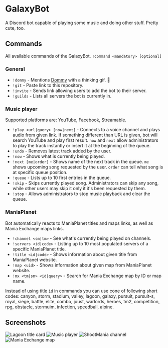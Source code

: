 GalaxyBot
=========
A Discord bot capable of playing some music and doing other stuff. Pretty cute, too.

## Commands
All available commands of the GalaxyBot. `!command <mandatory> [optional]`

### General
* `!dommy` - Mentions [Dommy](https://github.com/domino54/) with a thinking gif. 🤔
* `!git` - Paste link to this repository.
* `!invite` - Sends link allowing users to add the bot to their server.
* `!guilds` - Lists all servers the bot is currently in.

### Music player
Supported platforms are: YouTube, Facebook, Streamable.

* `!play <url|query> [now|next]` - Connects to a voice channel and plays audio from given link. If something different than URL is given, bot will search YouTube and play first result. `now` and `next` allow administrators to play the track instantly or insert it at the beginning of the queue.
* `!undo` - Removes latest track added by the user.
* `!now` - Shows what is currently being played.
* `!next [me|order]` - Shows name of the next track in the queue. `me` shows upcoming song requested by the user. `order` can tell what song is at specific queue position.
* `!queue` - Lists up to 10 first entries in the queue.
* `!skip` - Skips currently played song. Administrators can skip any song, while other users may skip it only it it's been requested by them.
* `!stop` - Allows administrators to stop music playback and clear the queue.

### ManiaPlanet
Bot automatically reacts to ManiaPlanet titles and maps links, as well as Mania Exchange maps links.

* `!channel <sm|tm>` - See what's currently being played on channels.
* `!servers <id|code>` - Listing up to 10 most populated servers of a specific ManiaPlanet title.
* `!title <id|code>` - Shows information about given title from ManiaPlanet website.
* `!map <uid>` - Shows information about given map from ManiaPlanet website.
* `!mx <tm|sm> <id|query>` - Search for Mania Exchange map by ID or map name.

Instead of using title `id` in commands you can use cone of following short codes: canyon, storm, stadium, valley, lagoon, galaxy, pursuit, pursuit-s, royal, siege, battle, elite, combo, joust, warlords, heroes, tm2, competition, rpg, obstacle, stormuim, infection, speedball, alpine.

## Screenshots

![Lagoon title card](https://i.imgur.com/7XQVvuE.png)
![Music player](https://i.imgur.com/SuogF37.png)
![ShootMania channel](https://i.imgur.com/u9tNQyU.png)
![Mania Exchange map](https://i.imgur.com/6sLhjAD.png)
